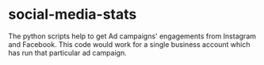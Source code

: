 # social-media-stats


The python scripts help to get Ad campaigns' engagements from Instagram and Facebook. This code would work for a single business account which has run that particular ad campaign. 
